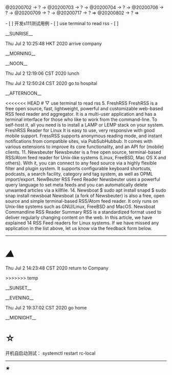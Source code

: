 <link rel="stylesheet"  type="text/css" href="s-activity.css"/>
<p class="todo">@20200702 → ? → @20200703 → ? → @20200704 → ? → @20200706 → ? → @20200709 → ? → @20200717 → ? ⇒ @20200802 → ? ⇒ </p>
- [ ] 开发s111测试用例   
- [ ] use terminal to read rss   
- [ ]    

<p class="tb">__SUNRISE__</p>
<p class="ac">Thu Jul  2 10:25:48 HKT 2020 arrive company</p>
<p class="tb">__MORNING__</p>
<p class="tb">__NOON__</p>
<p class="ac">Thu Jul  2 12:19:06 CST 2020 lunch</p>
<p class="ac">Thu Jul  2 12:50:24 CST 2020 go to hospital</p>
<p class="tb">__AFTERNOON__</p>
<<<<<<< HEAD
# ▽ use terminal to read rss  
5. FreshRSS
FreshRSS is a free open source, fast, lightweight, powerful and customizable web-based RSS feed reader and aggregator. It is a multi-user application and has a terminal interface for those who like to work from the command-line. To self-host it, all you need is to install a LAMP or LEMP stack on your system.
FreshRSS Reader for Linux
It is easy to use, very responsive with good mobile support. FressRSS supports anonymous reading mode, and instant notifications from compatible sites, via PubSubHubbub. It comes with various extensions to improve its core functionality, and an API for (mobile) clients.
11. Newsbeuter
Newsbeuter is a free open source, terminal-based RSS/Atom feed reader for Unix-like systems (Linux, FreeBSD, Mac OS X and others). With it, you can connect to any feed source via a highly flexible filter and plugin system. It supports configurable keyboard shortcuts, podcasts, a search facility, category and tag system, as well as OPML import/export.
NewBeuter RSS Feed Reader
Newsbeuter uses a powerful query language to set meta feeds and you can automatically delete unwanted articles via a killfile.
14. Newsboat
$ sudo apt install snapd
$ sudo snap install newsboat
Newsboat (a fork of Newsbeuter) is also a free, open source and simple terminal-based RSS/Atom feed reader. It only runs on Unix-like systems such as GNU/Linux, FreeBSD and MacOS.
Newsboat Commandline RSS Reader
Summary
RSS is a standardized format used to deliver regularly changing content on the web. In this article, we have explained 14 RSS Feed readers for Linux systems. If we have missed any application in the list above, let us know via the feedback form below.

---
_▲_
=======
<p class="ac">Thu Jul  2 14:23:48 CST 2020 return to Company</p>
>>>>>>> temp
<p class="tb">__SUNSET__</p>
<p class="tb">__EVENING__</p>
<p class="ac">Thu Jul  2 19:37:02 CST 2020 go home</p>
<p class="tb">__MIDNIGHT__</p>

# ☆   
开机自启动测试： systemctl restart rc-local
 
---
_★_
